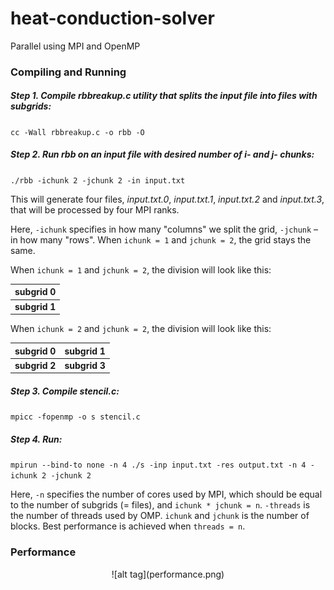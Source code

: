 # heat-conduction-solver
Parallel using MPI and OpenMP

### Compiling and Running
##### Step 1. Compile rbbreakup.c utility that splits the input file into files with subgrids:

``cc -Wall rbbreakup.c -o rbb -O``

##### Step 2. Run rbb on an input file with desired number of i- and j- chunks:

``./rbb -ichunk 2 -jchunk 2 -in input.txt``

This will generate four files, _input.txt.0_, _input.txt.1_, _input.txt.2_ and _input.txt.3_, that will be processed by four MPI ranks.

Here, `-ichunk` specifies in how many "columns" we split the grid, `-jchunk` – in how many "rows". When `ichunk = 1` and `jchunk = 2`, the grid stays the same.

When `ichunk = 1` and `jchunk = 2`, the division will look like this:

| subgrid 0 |
| --- |
| **subgrid 1** |

When `ichunk = 2` and `jchunk = 2`, the division will look like this:

| subgrid 0 | subgrid 1 |
| --- | --- |
| **subgrid 2** | **subgrid 3** |


##### Step 3. Compile stencil.c:

``mpicc -fopenmp -o s stencil.c``

##### Step 4. Run:

``mpirun --bind-to none -n 4 ./s -inp input.txt -res output.txt -n 4 -ichunk 2 -jchunk 2``

Here, `-n` specifies the number of cores used by MPI, which should be equal to the number of subgrids (= files), and `ichunk * jchunk = n`. `-threads` is the number of threads used by OMP. `ichunk` and `jchunk` is the number of blocks. Best performance is achieved when `threads = n`.

### Performance
<p align="center">
    ![alt tag](performance.png)
</p>
